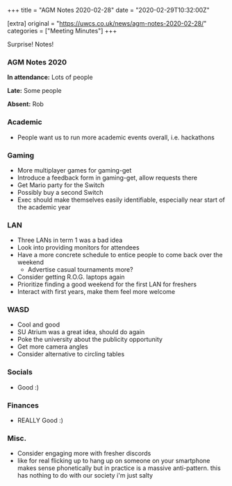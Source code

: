 +++
title = "AGM Notes 2020-02-28"
date = "2020-02-29T10:32:00Z"

[extra]
original = "https://uwcs.co.uk/news/agm-notes-2020-02-28/"    
categories = ["Meeting Minutes"]
+++

<p>Surprise! Notes!</p>

<!-- more -->

### AGM Notes 2020

**In attendance:** Lots of people

**Late:** Some people

**Absent:** Rob

### Academic

  - People want us to run more academic events overall, i.e. hackathons

### Gaming

  - More multiplayer games for gaming-get
  - Introduce a feedback form in gaming-get, allow requests there
  - Get Mario party for the Switch
  - Possibly buy a second Switch
  - Exec should make themselves easily identifiable, especially near start of the academic year

### LAN

  - Three LANs in term 1 was a bad idea
  - Look into providing monitors for attendees
  - Have a more concrete schedule to entice people to come back over the weekend
      - Advertise casual tournaments more?
  - Consider getting R.O.G. laptops again
  - Prioritize finding a good weekend for the first LAN for freshers
  - Interact with first years, make them feel more welcome

### WASD

  - Cool and good
  - SU Atrium was a great idea, should do again
  - Poke the university about the publicity opportunity
  - Get more camera angles
  - Consider alternative to circling tables

### Socials

  - Good :)

### Finances

  - REALLY Good :)

### Misc.

  - Consider engaging more with fresher discords
  - like for real flicking up to hang up on someone on your smartphone makes sense phonetically but in practice is a massive anti-pattern. this has nothing to do with our society i'm just salty

